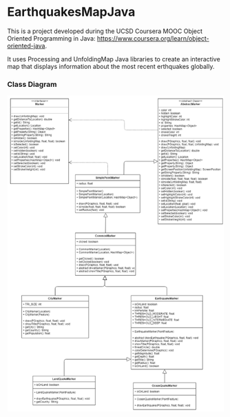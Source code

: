 # EarthquakesMapJava

This is a project developed during the UCSD Coursera MOOC Object Oriented Programming in Java: https://www.coursera.org/learn/object-oriented-java.  

It uses Processing and UnfoldingMap Java libraries to create an interactive map that displays information about the most recent erthquakes globally.

<h3>Class Diagram</h3>

<img src="images/ClassDiagramModule5.png">